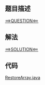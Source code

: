 ## 题目描述

[==>QUESTION<==](https://leetcode-cn.com/problems/restore-the-array-from-adjacent-pairs/)

## 解法

[==>SOLUTION<==](https://leetcode-cn.com/problems/restore-the-array-from-adjacent-pairs/solution/cong-xiang-lin-yuan-su-dui-huan-yuan-shu-v55t/)

## 代码

[RestoreArray.java](https://github.com/Marshal7cc/leetcode-java/blob/master/src/hashtable/RestoreArray.java)


